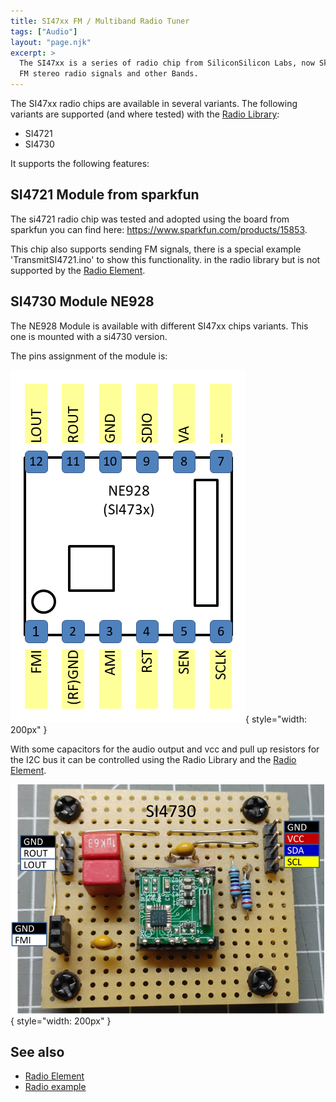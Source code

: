 ```yaml
---
title: SI47xx FM / Multiband Radio Tuner
tags: ["Audio"]
layout: "page.njk"
excerpt: >
  The SI47xx is a series of radio chip from SiliconSilicon Labs, now Skyworks for receiving and transmitting
  FM stereo radio signals and other Bands.
---
```


The SI47xx radio chips are available in several variants.
The following variants are supported (and where tested) with the [Radio Library]:

* SI4721
* SI4730

It supports the following features:


## SI4721 Module from sparkfun

The si4721 radio chip was tested and adopted using the board from sparkfun you can find here:
<https://www.sparkfun.com/products/15853>.

This chip also supports sending FM signals, there is a special example 'TransmitSI4721.ino' to show this functionality.
in the radio library but is not supported by the [Radio Element].

## SI4730 Module NE928

The NE928 Module is available with different SI47xx chips variants.
This one is mounted with a si4730 version.

The pins assignment of the module is:

![Alt text](si4730-pins.png){ style="width: 200px" }

With some capacitors for the audio output and vcc and pull up resistors
for the I2C bus it can be controlled using the Radio Library and the [Radio Element].

![Alt text](si4730-module.png){ style="width: 200px" }


## See also

* [Radio Element]
* [Radio example](/examples/radio.md)


[Radio Library]:http://www.mathertel.de/Arduino/RadioLibrary.aspx
[Radio Element]:/elements/audio/radio.md
